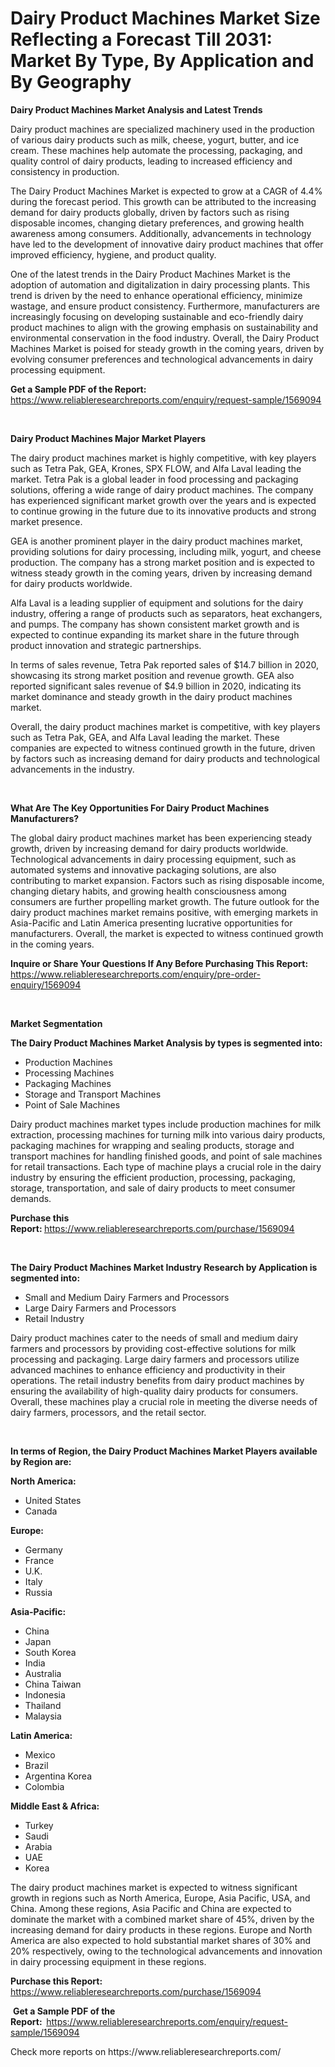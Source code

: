 <p><h1>Dairy Product Machines Market Size Reflecting a Forecast Till 2031: Market By Type, By Application and By Geography</h1></p><p><strong>Dairy Product Machines Market Analysis and Latest Trends</strong></p>
<p><p>Dairy product machines are specialized machinery used in the production of various dairy products such as milk, cheese, yogurt, butter, and ice cream. These machines help automate the processing, packaging, and quality control of dairy products, leading to increased efficiency and consistency in production.</p><p>The Dairy Product Machines Market is expected to grow at a CAGR of 4.4% during the forecast period. This growth can be attributed to the increasing demand for dairy products globally, driven by factors such as rising disposable incomes, changing dietary preferences, and growing health awareness among consumers. Additionally, advancements in technology have led to the development of innovative dairy product machines that offer improved efficiency, hygiene, and product quality.</p><p>One of the latest trends in the Dairy Product Machines Market is the adoption of automation and digitalization in dairy processing plants. This trend is driven by the need to enhance operational efficiency, minimize wastage, and ensure product consistency. Furthermore, manufacturers are increasingly focusing on developing sustainable and eco-friendly dairy product machines to align with the growing emphasis on sustainability and environmental conservation in the food industry. Overall, the Dairy Product Machines Market is poised for steady growth in the coming years, driven by evolving consumer preferences and technological advancements in dairy processing equipment.</p></p>
<p><strong>Get a Sample PDF of the Report:&nbsp;</strong> <a href="https://www.reliableresearchreports.com/enquiry/request-sample/1569094">https://www.reliableresearchreports.com/enquiry/request-sample/1569094</a></p>
<p>&nbsp;</p>
<p><strong>Dairy Product Machines Major Market Players</strong></p>
<p><p>The dairy product machines market is highly competitive, with key players such as Tetra Pak, GEA, Krones, SPX FLOW, and Alfa Laval leading the market. Tetra Pak is a global leader in food processing and packaging solutions, offering a wide range of dairy product machines. The company has experienced significant market growth over the years and is expected to continue growing in the future due to its innovative products and strong market presence.</p><p>GEA is another prominent player in the dairy product machines market, providing solutions for dairy processing, including milk, yogurt, and cheese production. The company has a strong market position and is expected to witness steady growth in the coming years, driven by increasing demand for dairy products worldwide.</p><p>Alfa Laval is a leading supplier of equipment and solutions for the dairy industry, offering a range of products such as separators, heat exchangers, and pumps. The company has shown consistent market growth and is expected to continue expanding its market share in the future through product innovation and strategic partnerships.</p><p>In terms of sales revenue, Tetra Pak reported sales of $14.7 billion in 2020, showcasing its strong market position and revenue growth. GEA also reported significant sales revenue of $4.9 billion in 2020, indicating its market dominance and steady growth in the dairy product machines market.</p><p>Overall, the dairy product machines market is competitive, with key players such as Tetra Pak, GEA, and Alfa Laval leading the market. These companies are expected to witness continued growth in the future, driven by factors such as increasing demand for dairy products and technological advancements in the industry.</p></p>
<p>&nbsp;</p>
<p><strong>What Are The Key Opportunities For Dairy Product Machines Manufacturers?</strong></p>
<p><p>The global dairy product machines market has been experiencing steady growth, driven by increasing demand for dairy products worldwide. Technological advancements in dairy processing equipment, such as automated systems and innovative packaging solutions, are also contributing to market expansion. Factors such as rising disposable income, changing dietary habits, and growing health consciousness among consumers are further propelling market growth. The future outlook for the dairy product machines market remains positive, with emerging markets in Asia-Pacific and Latin America presenting lucrative opportunities for manufacturers. Overall, the market is expected to witness continued growth in the coming years.</p></p>
<p><strong>Inquire or Share Your Questions If Any Before Purchasing This Report:</strong> <a href="https://www.reliableresearchreports.com/enquiry/pre-order-enquiry/1569094">https://www.reliableresearchreports.com/enquiry/pre-order-enquiry/1569094</a></p>
<p>&nbsp;</p>
<p><strong>Market Segmentation</strong></p>
<p><strong>The Dairy Product Machines Market Analysis by types is segmented into:</strong></p>
<p><ul><li>Production Machines</li><li>Processing Machines</li><li>Packaging Machines</li><li>Storage and Transport Machines</li><li>Point of Sale Machines</li></ul></p>
<p><p>Dairy product machines market types include production machines for milk extraction, processing machines for turning milk into various dairy products, packaging machines for wrapping and sealing products, storage and transport machines for handling finished goods, and point of sale machines for retail transactions. Each type of machine plays a crucial role in the dairy industry by ensuring the efficient production, processing, packaging, storage, transportation, and sale of dairy products to meet consumer demands.</p></p>
<p><strong>Purchase this Report:&nbsp;</strong><a href="https://www.reliableresearchreports.com/purchase/1569094">https://www.reliableresearchreports.com/purchase/1569094</a></p>
<p>&nbsp;</p>
<p><strong>The Dairy Product Machines Market Industry Research by Application is segmented into:</strong></p>
<p><ul><li>Small and Medium Dairy Farmers and Processors</li><li>Large Dairy Farmers and Processors</li><li>Retail Industry</li></ul></p>
<p><p>Dairy product machines cater to the needs of small and medium dairy farmers and processors by providing cost-effective solutions for milk processing and packaging. Large dairy farmers and processors utilize advanced machines to enhance efficiency and productivity in their operations. The retail industry benefits from dairy product machines by ensuring the availability of high-quality dairy products for consumers. Overall, these machines play a crucial role in meeting the diverse needs of dairy farmers, processors, and the retail sector.</p></p>
<p>&nbsp;</p>
<p><strong>In terms of Region, the Dairy Product Machines Market Players available by Region are:</strong></p>
<p>
    <p> <strong> North America: </strong>
        <ul>
            <li>United States</li>
            <li>Canada</li>
        </ul>
        </p> 
    <p> <strong> Europe: </strong>
        <ul>
            <li>Germany</li>
            <li>France</li>
            <li>U.K.</li>
            <li>Italy</li>
            <li>Russia</li>
        </ul>
        </p> 
    <p> <strong> Asia-Pacific: </strong>
        <ul>
            <li>China</li>
            <li>Japan</li>
            <li>South Korea</li>
            <li>India</li>
            <li>Australia</li>
            <li>China Taiwan</li>
            <li>Indonesia</li>
            <li>Thailand</li>
            <li>Malaysia</li>
        </ul>
        </p> 
    <p> <strong> Latin America: </strong>
        <ul>
            <li>Mexico</li>
            <li>Brazil</li>
            <li>Argentina Korea</li>
            <li>Colombia</li>
        </ul>
        </p> 
    <p> <strong> Middle East & Africa: </strong>
        <ul>
            <li>Turkey</li>
            <li>Saudi</li>
            <li>Arabia</li>
            <li>UAE</li>
            <li>Korea</li>
        </ul>
    </p>
    </p>
<p><p>The dairy product machines market is expected to witness significant growth in regions such as North America, Europe, Asia Pacific, USA, and China. Among these regions, Asia Pacific and China are expected to dominate the market with a combined market share of 45%, driven by the increasing demand for dairy products in these regions. Europe and North America are also expected to hold substantial market shares of 30% and 20% respectively, owing to the technological advancements and innovation in dairy processing equipment in these regions.</p></p>
<p><strong>Purchase this Report: </strong><a href="https://www.reliableresearchreports.com/purchase/1569094">https://www.reliableresearchreports.com/purchase/1569094</a></p>
<p>&nbsp;<strong>Get a Sample PDF of the Report:&nbsp;&nbsp;</strong><a href="https://www.reliableresearchreports.com/enquiry/request-sample/1569094">https://www.reliableresearchreports.com/enquiry/request-sample/1569094</a></p>
<p><strong></strong></p>
<p>Check more reports on https://www.reliableresearchreports.com/</p>